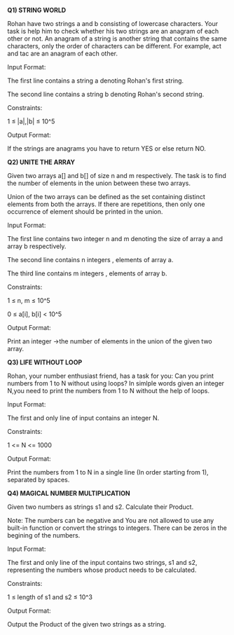 
**Q1) STRING WORLD**

Rohan have two strings a and b consisting of lowercase characters. Your task is help him to check whether his two strings are an anagram of each other or not. An anagram of a string is another string that contains the same characters, only the order of characters can be different. For example, act and tac are an anagram of each other.

Input Format:

The first line contains a string a denoting Rohan's first string.

The second line contains a string b denoting Rohan's second string.

Constraints:

1 ≤ |a|,|b| ≤ 10^5

Output Format:

If the strings are anagrams you have to return YES or else return NO.




**Q2) UNITE THE ARRAY**

Given two arrays a[] and b[] of size n and m respectively. The task is to find the number of elements in the union between these two arrays.

Union of the two arrays can be defined as the set containing distinct elements from both the arrays. If there are repetitions, then only one occurrence of element should be printed in the union.

Input Format:

The first line contains two integer n and m denoting the size of array a and array b respectively.

The second line contains n integers , elements of array a.

The third line contains m integers , elements of array b.

Constraints:

1 ≤ n, m ≤ 10^5

0 ≤ a[i], b[i] < 10^5

Output Format:

Print an integer ->the number of elements in the union of the given two array.




**Q3) LIFE WITHOUT LOOP**

Rohan, your number enthusiast friend, has a task for you: Can you print numbers from 1 to N without using loops? In simlple words given an integer N,you need to print the numbers from 1 to N without the help of loops.

Input Format:

The first and only line of input contains an integer N.

Constraints:

1 <= N <= 1000

Output Format:

Print the numbers from 1 to N in a single line (In order starting from 1), separated by spaces.




**Q4) MAGICAL NUMBER MULTIPLICATION**

Given two numbers as strings s1 and s2. Calculate their Product.

Note: The numbers can be negative and You are not allowed to use any built-in function or convert the strings to integers. There can be zeros in the begining of the numbers.

Input Format:

The first and only line of the input contains two strings, s1 and s2, representing the numbers whose product needs to be calculated.

Constraints:

1 ≤ length of s1 and s2 ≤ 10^3

Output Format:

Output the Product of the given two strings as a string.
